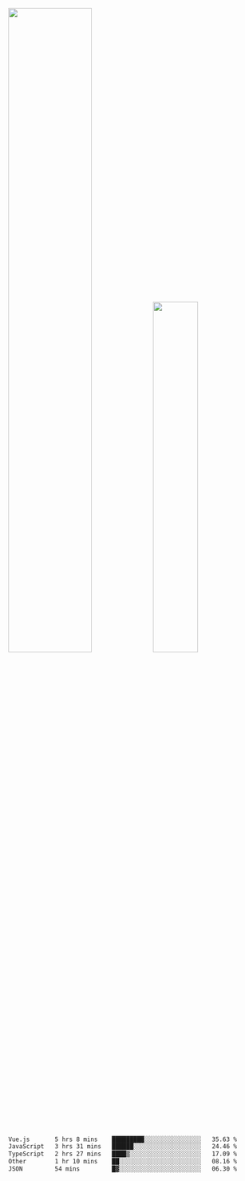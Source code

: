 <img align="" width="57.5%" src="https://github-readme-stats.vercel.app/api?username=Dream4ever&hide_title=true&hide_border=true&count_private=true&show_icons=true&include_all_commits=true&line_height=21" /><img align="" width="42.4%" src="https://github-readme-stats.vercel.app/api/top-langs/?username=Dream4ever&hide_title=true&count_private=true&show_icons=true&langs_count=6&hide_border=true&layout=compact" />

<!--START_SECTION:waka-->

```txt
Vue.js       5 hrs 8 mins    █████████░░░░░░░░░░░░░░░░   35.63 %
JavaScript   3 hrs 31 mins   ██████░░░░░░░░░░░░░░░░░░░   24.46 %
TypeScript   2 hrs 27 mins   ████▒░░░░░░░░░░░░░░░░░░░░   17.09 %
Other        1 hr 10 mins    ██░░░░░░░░░░░░░░░░░░░░░░░   08.16 %
JSON         54 mins         █▓░░░░░░░░░░░░░░░░░░░░░░░   06.30 %
```

<!--END_SECTION:waka-->
